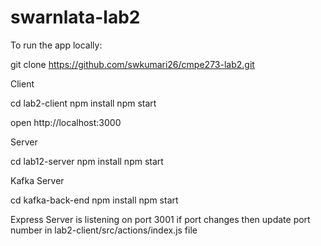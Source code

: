# swarnlata-lab2

To run the app locally:

git clone https://github.com/swkumari26/cmpe273-lab2.git

Client

cd lab2-client
npm install
npm start

open http://localhost:3000

Server

cd lab12-server
npm install
npm start

Kafka Server

cd kafka-back-end
npm install
npm start

Express Server is listening on port 3001
if port changes then update port number in lab2-client/src/actions/index.js file